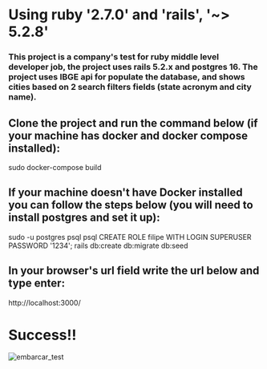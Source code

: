 # Using ruby '2.7.0' and 'rails', '~> 5.2.8'

### This project is a company's test for ruby middle level developer job, the project uses rails 5.2.x and postgres 16. The project uses IBGE api for populate the database, and shows cities based on 2 search filters fields (state acronym and city name).

## Clone the project and run the command below (if your machine has docker and docker compose installed):

  sudo docker-compose build

## If your machine doesn't have Docker installed you can follow the steps below (you will need to install postgres and set it up):

  sudo -u postgres psql
  psql
  CREATE ROLE filipe WITH LOGIN SUPERUSER PASSWORD '1234';
  rails db:create db:migrate db:seed

## In your browser's url field write the url below and type enter: 

  http://localhost:3000/

# Success!!

![embarcar_test](https://github.com/user-attachments/assets/f5c89450-246f-4bea-9881-383b29d69553)
